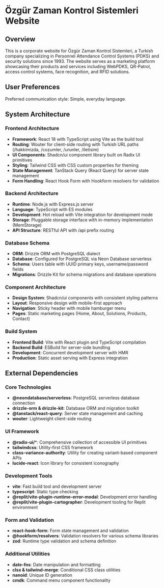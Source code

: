 # Özgür Zaman Kontrol Sistemleri Website

## Overview

This is a corporate website for Özgür Zaman Kontrol Sistemleri, a Turkish company specializing in Personnel Attendance Control Systems (PDKS) and security solutions since 1993. The website serves as a marketing platform showcasing their products and services including WebPDKS, QR-Patrol, access control systems, face recognition, and RFID solutions.

## User Preferences

Preferred communication style: Simple, everyday language.

## System Architecture

### Frontend Architecture
- **Framework**: React 18 with TypeScript using Vite as the build tool
- **Routing**: Wouter for client-side routing with Turkish URL paths (/hakkimizda, /cozumler, /urunler, /iletisim)
- **UI Components**: Shadcn/ui component library built on Radix UI primitives
- **Styling**: Tailwind CSS with CSS custom properties for theming
- **State Management**: TanStack Query (React Query) for server state management
- **Form Handling**: React Hook Form with Hookform resolvers for validation

### Backend Architecture
- **Runtime**: Node.js with Express.js server
- **Language**: TypeScript with ES modules
- **Development**: Hot reload with Vite integration for development mode
- **Storage**: Pluggable storage interface with in-memory implementation (MemStorage)
- **API Structure**: RESTful API with /api prefix routing

### Database Schema
- **ORM**: Drizzle ORM with PostgreSQL dialect
- **Database**: Configured for PostgreSQL via Neon Database serverless
- **Schema**: Users table with UUID primary keys, username/password fields
- **Migrations**: Drizzle Kit for schema migrations and database operations

### Component Architecture
- **Design System**: Shadcn/ui components with consistent styling patterns
- **Layout**: Responsive design with mobile-first approach
- **Navigation**: Sticky header with mobile hamburger menu
- **Pages**: Static marketing pages (Home, About, Solutions, Products, Contact)

### Build System
- **Frontend Build**: Vite with React plugin and TypeScript compilation
- **Backend Build**: ESBuild for server-side bundling
- **Development**: Concurrent development server with HMR
- **Production**: Static asset serving with Express integration

## External Dependencies

### Core Technologies
- **@neondatabase/serverless**: PostgreSQL serverless database connection
- **drizzle-orm & drizzle-kit**: Database ORM and migration toolkit
- **@tanstack/react-query**: Server state management and caching
- **wouter**: Lightweight client-side routing

### UI Framework
- **@radix-ui/***: Comprehensive collection of accessible UI primitives
- **tailwindcss**: Utility-first CSS framework
- **class-variance-authority**: Utility for creating variant-based component APIs
- **lucide-react**: Icon library for consistent iconography

### Development Tools
- **vite**: Fast build tool and development server
- **typescript**: Static type checking
- **@replit/vite-plugin-runtime-error-modal**: Development error handling
- **@replit/vite-plugin-cartographer**: Development tooling for Replit environment

### Form and Validation
- **react-hook-form**: Form state management and validation
- **@hookform/resolvers**: Validation resolvers for various schema libraries
- **zod**: Runtime type validation and schema definition

### Additional Utilities
- **date-fns**: Date manipulation and formatting
- **clsx & tailwind-merge**: Conditional CSS class utilities
- **nanoid**: Unique ID generation
- **cmdk**: Command menu component functionality